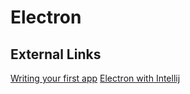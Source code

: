 # Electron

## External Links
[Writing your first app](https://www.electronjs.org/docs/tutorial/first-app)
[Electron with Intellij](https://blog.jetbrains.com/webstorm/2016/05/getting-started-with-electron-in-webstorm/)